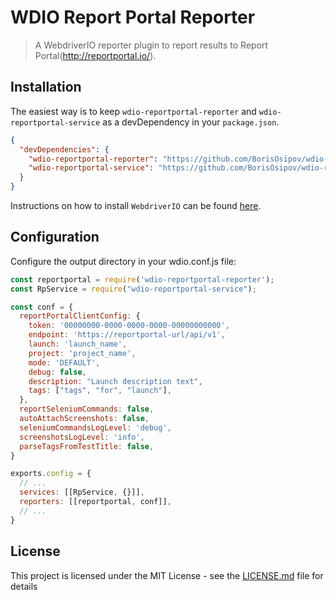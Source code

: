 WDIO Report Portal Reporter
====================
> A WebdriverIO reporter plugin to report results to Report Portal(http://reportportal.io/).


## Installation
The easiest way is to keep `wdio-reportportal-reporter` and `wdio-reportportal-service` as a devDependency in your `package.json`.
```json
{
  "devDependencies": {
    "wdio-reportportal-reporter": "https://github.com/BorisOsipov/wdio-rp-tmp.git#master",
    "wdio-reportportal-service": "https://github.com/BorisOsipov/wdio-reportportal-service.git#master"
  }
}
```
Instructions on how to install `WebdriverIO` can be found [here](http://webdriver.io/guide/getstarted/install.html).
## Configuration
Configure the output directory in your wdio.conf.js file:
```js
const reportportal = require('wdio-reportportal-reporter');
const RpService = require("wdio-reportportal-service");

const conf = {
  reportPortalClientConfig: {
    token: '00000000-0000-0000-0000-00000000000',
    endpoint: 'https://reportportal-url/api/v1',
    launch: 'launch_name',
    project: 'project_name',
    mode: 'DEFAULT',
    debug: false,
    description: "Launch description text",
    tags: ["tags", "for", "launch"],
  },
  reportSeleniumCommands: false,
  autoAttachScreenshots: false,
  seleniumCommandsLogLevel: 'debug',
  screenshotsLogLevel: 'info',
  parseTagsFromTestTitle: false,
}

exports.config = {
  // ...
  services: [[RpService, {}]],
  reporters: [[reportportal, conf]],
  // ...
}
```
## License

This project is licensed under the MIT License - see the [LICENSE.md](LICENSE.md) file for details
